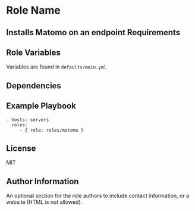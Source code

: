 Role Name
=========

Installs Matomo on an endpoint
Requirements
------------


Role Variables
--------------

Variables are found in `defaults/main.yml`

Dependencies
------------


Example Playbook
----------------

    - hosts: servers
      roles:
         - { role: roles/matomo }

License
-------

MIT

Author Information
------------------

An optional section for the role authors to include contact information, or a
website (HTML is not allowed).
